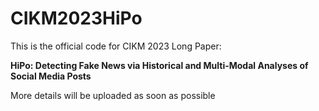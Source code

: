 # CIKM2023HiPo
This is the official code for CIKM 2023 Long Paper:

__HiPo: Detecting Fake News via Historical and Multi-Modal Analyses of Social Media Posts__

More details will be uploaded as soon as possible
